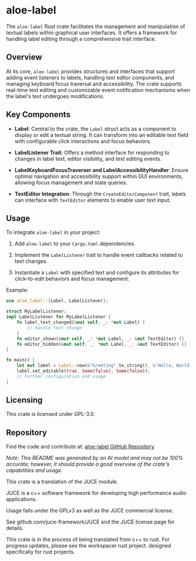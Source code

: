 # aloe-label

The `aloe-label` Rust crate facilitates the management and manipulation of textual labels within graphical user interfaces. It offers a framework for handling label editing through a comprehensive trait interface.

## Overview

At its core, `aloe-label` provides structures and interfaces that support adding event listeners to labels, handling text editor components, and managing keyboard focus traversal and accessibility. The crate supports real-time text editing and customizable event notification mechanisms when the label's text undergoes modifications.

## Key Components

- **Label**: Central to the crate, the `Label` struct acts as a component to display or edit a textual string. It can transform into an editable text field with configurable click interactions and focus behaviors.

- **LabelListener Trait**: Offers a method interface for responding to changes in label text, editor visibility, and text editing events.

- **LabelKeyboardFocusTraverser and LabelAccessibilityHandler**: Ensure optimal navigation and accessibility support within GUI environments, allowing focus management and state queries.

- **TextEditor Integration**: Through the `CreateEditorComponent` trait, labels can interface with `TextEditor` elements to enable user text input.

## Usage

To integrate `aloe-label` in your project:

1. Add `aloe-label` to your `Cargo.toml` dependencies.

2. Implement the `LabelListener` trait to handle event callbacks related to text changes.

3. Instantiate a `Label` with specified text and configure its attributes for click-to-edit behaviors and focus management.

Example:

```rust
use aloe_label::{Label, LabelListener};

struct MyLabelListener;
impl LabelListener for MyLabelListener {
    fn label_text_changed(&mut self, _: *mut Label) {
        // Handle text change
    }
    fn editor_shown(&mut self, _: *mut Label, _: &mut TextEditor) {}
    fn editor_hidden(&mut self, _: *mut Label, _: &mut TextEditor) {}
}

fn main() {
    let mut label = Label::new(&"Greeting".to_string(), &"Hello, World!".to_string());
    label.set_editable(true, Some(false), Some(false));
    // Further configuration and usage
}
```

## Licensing

This crate is licensed under GPL-3.0.

## Repository

Find the code and contribute at: [aloe-label GitHub Repository](https://github.com/klebs6/aloe-rs)

*Note: This README was generated by an AI model and may not be 100% accurate; however, it should provide a good overview of the crate's capabilities and usage.*

This crate is a translation of the JUCE module.

JUCE is a c++ software framework for developing high performance audio applications.

Usage falls under the GPLv3 as well as the JUCE commercial license.

See github.com/juce-framework/JUCE and the JUCE license page for details.

This crate is in the process of being translated from c++ to rust. For progress updates, please see the workspacer rust project. designed specifically for rust projects.
